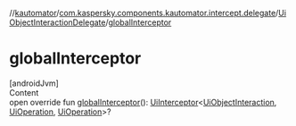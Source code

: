 //[kautomator](../../index.md)/[com.kaspersky.components.kautomator.intercept.delegate](../index.md)/[UiObjectInteractionDelegate](index.md)/[globalInterceptor](global-interceptor.md)



# globalInterceptor  
[androidJvm]  
Content  
open override fun [globalInterceptor](global-interceptor.md)(): [UiInterceptor](../../com.kaspersky.components.kautomator.intercept.base/-ui-interceptor/index.md)<[UiObjectInteraction](../../com.kaspersky.components.kautomator.intercept.interaction/-ui-object-interaction/index.md), [UiOperation](../../com.kaspersky.components.kautomator.intercept.operation/-ui-operation/index.md)<UiObject2>, [UiOperation](../../com.kaspersky.components.kautomator.intercept.operation/-ui-operation/index.md)<UiObject2>>?  



